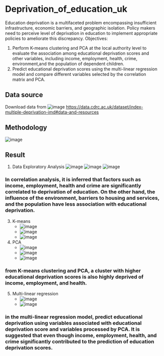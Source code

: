 # Deprivation_of_education_uk
Education deprivation is a multifaceted problem encompassing insufficient infrastructure, economic barriers, and geographic isolation. Policy makers need to perceive level of deprivation in education to implement appropriate policies to ameliorate this discrepancy.
Objectives: 
1. Perform K-means clustering and PCA at the local authority level to evaluate the association among educational deprivation scores and other variables, including income, employment, health, crime, environment,and the population of dependent children.
2. Predict educational deprivation scores using the multi-linear regression model and compare different variables selected by the correlation matrix and PCA.
## Data source
Download data from
![image](https://github.com/AdrianChen0125/deprivation_of_education_uk/assets/105028082/0e845b2c-906e-4038-8886-5fc261158566)
https://data.cdrc.ac.uk/dataset/index-multiple-deprivation-imd#data-and-resources
## Methodology
![image](https://github.com/AdrianChen0125/deprivation_of_education_uk/assets/105028082/e7810d61-d25a-47b2-a019-a10ad9107c85)
## Result 
1. Data Exploratory Analysis
   ![image](https://github.com/AdrianChen0125/deprivation_of_education_uk/assets/105028082/b3daf25a-2d5f-4ab5-b992-61664c5ebf13)
   ![image](https://github.com/AdrianChen0125/deprivation_of_education_uk/assets/105028082/1256fbd1-c141-4413-8b39-3a2f8564e9ab)
   ![image](https://github.com/AdrianChen0125/deprivation_of_education_uk/assets/105028082/43819eea-6979-4127-81bf-102bf92295df)
   
### In correlation analysis, it is inferred that factors such as income, employment, health and crime are significantly correlated to deprivation of education. On the other hand, the influence of the environment, barriers to housing and services, and the population have less association with educational deprivation.

3. K-means
   * ![image](https://github.com/AdrianChen0125/deprivation_of_education_uk/assets/105028082/b3c4dcaa-f264-4021-a963-0347aa2c9f94)
   * ![image](https://github.com/AdrianChen0125/deprivation_of_education_uk/assets/105028082/e585e682-dfce-4def-965d-16615d6b4953)
   * ![image](https://github.com/AdrianChen0125/deprivation_of_education_uk/assets/105028082/0032e61b-b968-40e2-b468-1e457fbc5d65)
4. PCA
   * ![image](https://github.com/AdrianChen0125/deprivation_of_education_uk/assets/105028082/b84cfcaa-262a-4611-afe1-2c482decb393)
   * ![image](https://github.com/AdrianChen0125/deprivation_of_education_uk/assets/105028082/001daacb-70f0-4814-8bb9-ef4ec53a056f)
   * ![image](https://github.com/AdrianChen0125/deprivation_of_education_uk/assets/105028082/a6a6f313-4913-44f1-8208-a9b93df3317e)
### from K-means clustering and PCA, a cluster with higher educational deprivation scores is also highly deprived of income, employment, and health.

5. Multi-linear regression
   * ![image](https://github.com/AdrianChen0125/deprivation_of_education_uk/assets/105028082/bb792b64-cbd5-4678-9ca5-e9598f74dfc7)
   * ![image](https://github.com/AdrianChen0125/deprivation_of_education_uk/assets/105028082/465e88e7-a62a-4b40-bb98-71d4c2b07acb)
### in the multi-linear regression model, predict educational deprivation using variables associated with educational deprivation score and variables processed by PCA. It is suggested that even though income, employment, health, and crime significantly contributed to the prediction of education deprivation scores.




 



   
